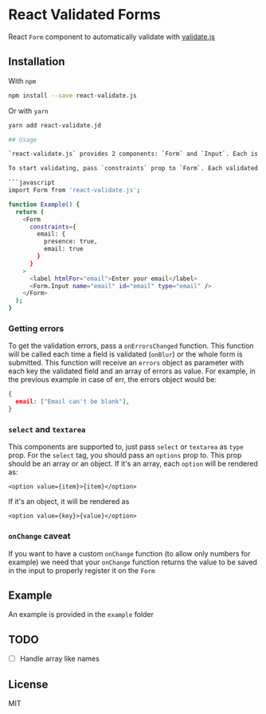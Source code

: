 React Validated Forms
=====================

React `Form` component to automatically validate with [validate.js](https://validatejs.org)

## Installation

With `npm`

```bash
npm install --save react-validate.js
```

Or with `yarn`

```bash
yarn add react-validate.jd

## Usage

`react-validate.js` provides 2 components: `Form` and `Input`. Each is intended to substitute `form` and `input` components, so you can pass the `props` you usually do.

To start validating, pass `constraints` prop to `Form`. Each validated item should have a matching `Input` with that name. For example, if you want to validate an `email`:

```javascript
import Form from 'react-validate.js';

function Example() {
  return (
    <Form
      constraints={
        email: {
          presence: true,
          email: true
        }
      }
    >
      <label htmlFor="email">Enter your email</label>
      <Form.Input name="email" id="email" type="email" />
    </Form>
  );
}
```

### Getting errors

To get the validation errors, pass a `onErrorsChanged` function. This function will be called each time a field is validated (`onBlur`) or the whole form is submitted. This function will receive an `errors` object as parameter with each key the validated field and an array of errors as value. For example, in the previous example in case of err, the errors object would be:

```json
{
  email: ["Email can't be blank"],
}
```

### `select` and `textarea`
This components are supported to, just pass `select` or `textarea` as `type` prop. For the `select` tag, you should pass an `options` prop to. This prop should be an array or an object. If it's an array, each `option` will be rendered as:

```
<option value={item}>{item}</option>
```

If it's an object, it will be rendered as

```
<option value={key}>{value}</option>
```

### `onChange` caveat

If you want to have a custom `onChange` function (to allow only numbers for example) we need that your `onChange` function returns the value to be saved in the input to properly register it on the `Form`

## Example

An example is provided in the `example` folder

## TODO

- [ ] Handle array like names

## License

MIT

